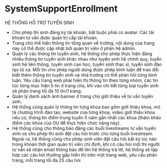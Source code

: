 # SystemSupportEnrollment
 HỆ THỐNG HỖ TRỢ TUYỂN SINH
- Cho phép thí sinh đăng ký tài khoản, bắt buộc phải có avatar. Các tài khoản tư vấn được quản 
trị cấp tài khoản.
- Trang chủ thể hiện thông tin tổng quan về trường, nội dung của trang này có thể được 
cập nhật bởi quản trị viên ở phân hệ admin.
- Quản lý các thông tin tuyển sinh, hệ thống cho phép thực hiện đăng nhiều thông tin 
tuyển sinh khác nhau như tuyển sinh hệ chính quy, tuyển sinh hệ liên thông, tuyển sinh 
cao học, tuyển sinh thạc sĩ, tuyển sinh đào tạo từ xa. Mỗi tin cho phép người dùng được 
phép bình luận để trao đổi biết thêm thông tin tuyển sinh và nhà trường có thể phản 
hồi từng bình luận. Yêu cầu trang web phải hiện thị thông tin theo từng nhóm, các tín
tức từng mục hiện 5 tin ở trang chủ, khi vào chi tiết từng loại tuyển sinh sẽ phân trang 
tối đa 10 tin/1 trang.
- Quản lý danh sách ảnh banner ở trang chủ giới thiệu về tư vấn tuyển sinh.
- Hệ thống cũng quản lý thông tin từng khoa bao gồm giới thiệu khoa, mô tả chương 
trình đào tạo, website của từng khoa, video giới thiệu khoa nếu có, thông tin điểm trung 
tuyển 5 năm gần nhất các khoa (thảm khảo điểm các khoa của OU để thực hiện chức 
năng này).
- Hệ thống cũng cho thông báo đăng các buổi livestreams tư vấn tuyển sinh và cho phép 
thí sinh đặt câu hỏi trước cho từng buổi livestream. Ngoài ra, hệ thống cũng cho phép 
sinh viên đặt câu hỏi bất kỳ lúc nào trong khoản thời gian quản trị viên chỉ định, khi 
có câu hỏi mới thì người tư vấn sẽ nhận email thông báo để lên hệ thống trả lời, hệ
thống sẽ tập hợp các câu hỏi thường gặp hiển thị trên một trang web, yêu cầu phân 
trang, mỗi trang tối đa 25 câu hỏi

